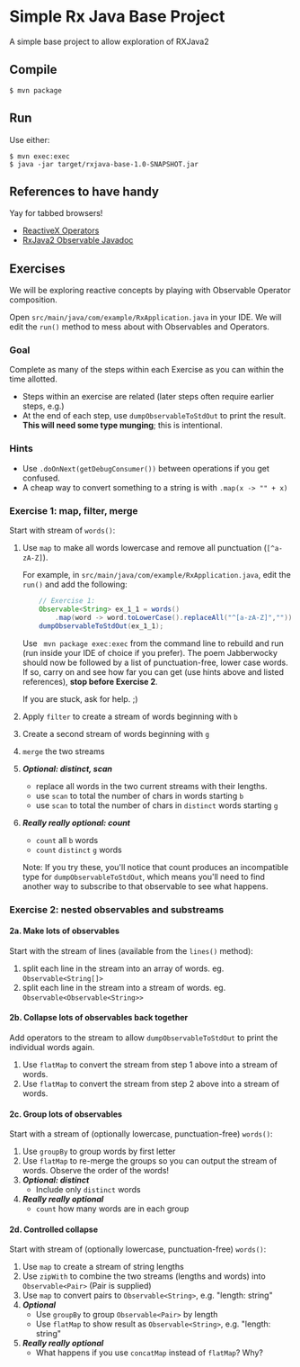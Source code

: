 # Simple Rx Java Base Project

A simple base project to allow exploration of RXJava2

## Compile

```console
$ mvn package
```

## Run

Use either:

```console
$ mvn exec:exec
$ java -jar target/rxjava-base-1.0-SNAPSHOT.jar
```

## References to have handy

Yay for tabbed browsers!

* [ReactiveX Operators](http://reactivex.io/documentation/operators.html)
* [RxJava2 Observable Javadoc](http://reactivex.io/RxJava/2.x/javadoc/2.0.8/io/reactivex/Observable.html)

## Exercises

We will be exploring reactive concepts by playing with Observable Operator composition.

Open `src/main/java/com/example/RxApplication.java` in your IDE. We will edit the `run()` method to mess about with Observables and Operators.

### Goal

Complete as many of the steps within each Exercise as you can within the time allotted.

* Steps within an exercise are related (later steps often require earlier steps, e.g.)
* At the end of each step, use `dumpObservableToStdOut` to print the result.
**This will need some type munging**; this is intentional.

### Hints

* Use `.doOnNext(getDebugConsumer())` between operations if you get confused.
* A cheap way to convert something to a string is with `.map(x -> "" + x)`

### Exercise 1: map, filter, merge

Start with stream of `words()`:

1. Use `map` to make all words lowercase and remove all punctuation (`[^a-zA-Z]`).

    For example, in `src/main/java/com/example/RxApplication.java`, edit the `run()` and add the following:

    ```java
        // Exercise 1:
        Observable<String> ex_1_1 = words()
            .map(word -> word.toLowerCase().replaceAll("^[a-zA-Z]",""));
        dumpObservableToStdOut(ex_1_1);
    ```

    Use ` mvn package exec:exec` from the command line to rebuild and run (run inside your IDE of choice if you prefer). The poem Jabberwocky should now be followed by a list of punctuation-free, lower case words. If so, carry on and see how far you can get (use hints above and listed references), **stop before Exercise 2**.

    If you are stuck, ask for help. ;)

2. Apply `filter` to create a stream of words beginning with `b`
3. Create a second stream of words beginning with `g`
4. `merge` the two streams
5. ***Optional: distinct, scan***
    * replace all words in the two current streams with their lengths.
    * use `scan` to total the number of chars in words starting `b`
    * use `scan` to total the number of chars in `distinct` words starting `g`
6. ***Really really optional: count***
    * `count` all `b` words
    * `count` `distinct` `g` words

    Note: If you try these, you'll notice that count produces an incompatible type for `dumpObservableToStdOut`, which means you'll need to find another way to subscribe to that observable to see what happens.

### Exercise 2: nested observables and substreams

#### 2a. Make lots of observables

Start with the stream of lines (available from the `lines()` method):

1. split each line in the stream into an array of words. eg. `Observable<String[]>`
2. split each line in the stream into a stream of words. eg. `Observable<Observable<String>>`

#### 2b. Collapse lots of observables back together

Add operators to the stream to allow `dumpObservableToStdOut` to print the individual words again.

1. Use `flatMap` to convert the stream from step 1 above into a stream of words.
2. Use `flatMap` to convert the stream from step 2 above into a stream of words.

#### 2c. Group lots of observables

Start with a stream of (optionally lowercase, punctuation-free) `words()`:

1. Use `groupBy` to group words by first letter
2. Use `flatMap` to re-merge the groups so you can output the stream of words. Observe the order of the words!
3. ***Optional: distinct***
    * Include only `distinct` words
4. ***Really really optional***
    * `count` how many words are in each group

#### 2d. Controlled collapse

Start with stream of (optionally lowercase, punctuation-free) `words()`:

1. Use `map` to create a stream of string lengths
2. Use `zipWith` to combine the two streams (lengths and words) into `Observable<Pair>` (Pair is supplied)
3. Use `map` to convert pairs to `Observable<String>`, e.g. "length: string"
4. ***Optional***
    * Use `groupBy` to group `Observable<Pair>` by length
    * Use `flatMap` to show result as `Observable<String>`, e.g. "length: string"
5. ***Really really optional***
    * What happens if you use `concatMap` instead of `flatMap`? Why?
